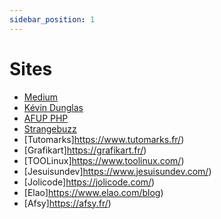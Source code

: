 ```yaml
---
sidebar_position: 1
---
```


# Sites

* [Medium](https://medium.com/)
* [Kévin Dunglas](https://dunglas.fr/)
* [AFUP PHP](http://www.planete-php.fr/)
* [Strangebuzz](https://www.strangebuzz.com/fr/blog/)
* [Tutomarks]https://www.tutomarks.fr/)
* [Grafikart]https://grafikart.fr/)
* [TOOLinux]https://www.toolinux.com/)
* [Jesuisundev]https://www.jesuisundev.com/)
* [Jolicode]https://jolicode.com/)
* [Elao]https://www.elao.com/blog)
* [Afsy]https://afsy.fr/)







